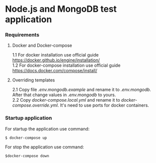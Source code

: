 # Node.js and MongoDB test application

### Requirements
1. Docker and Docker-compose

    1.1 For docker installation use official guide https://docker.github.io/engine/installation/  
    1.2 For docker-compose installation use official guide https://docs.docker.com/compose/install/  

2. Overriding templates

    2.1 Copy file _.env.mongodb.example_ and rename it to _.env.mongodb_. After that change values in _.env.mongodb_ to yours.  
    2.2 Copy _docker-compose.local.yml_ and rename it to _docker-compose.override.yml_. It's need to use ports for docker containers.

### Startup application
For startup the application use command:
```
$ docker-compose up
```
For stop the application use command:
```
$docker-compose down
```